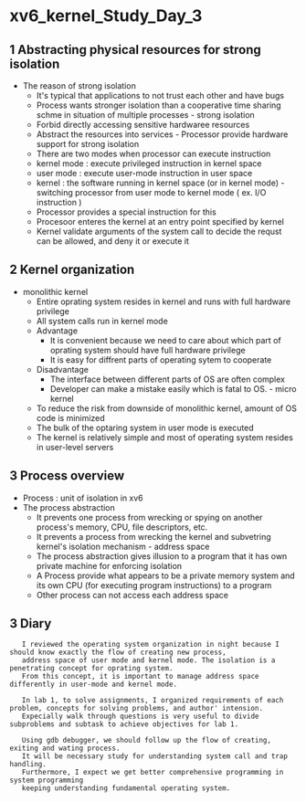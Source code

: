 # xv6_kernel_Study_Day_3

## 1 Abstracting physical resources for strong isolation

   - The reason of strong isolation
        * It's typical that applications to not trust each other and have bugs
        * Process wants stronger isolation than a cooperative time sharing schme 
          in situation of multiple processes 
    - strong isolation
        * Forbid directly accessing sensitive hardwaree resources 
        * Abstract the resources into services
    - Processor provide hardware support for strong isolation
        * There are two modes when processor can execute instruction
        * kernel mode : execute privileged instruction in kernel space 
        * user mode : execute user-mode instruction in user space
        * kernel : the software running in kernel space (or in kernel mode) 
    - switching processor from user mode to kernel mode ( ex. I/O instruction )
        * Processor provides a special instruction for this
        * Procesoor enteres the kernel at an entry point specified by kernel
        * Kernel validate arguments of the system call to decide the requst can be allowed,
            and deny it or execute it
        

## 2 Kernel organization

   - monolithic kernel
      * Entire oprating system resides in kernel and runs with full hardware privilege
      * All system calls run in kernel mode
      * Advantage 
          + It is convenient because we need to care about which part of oprating system 
              should have full hardware privilege
          + It is easy for diffrent parts of operating sytem to cooperate 
      * Disadvantage
          + The interface between different parts of OS are often complex
          + Developer can make a mistake easily which is fatal to OS.
    - micro kernel
      * To reduce the risk from downside of monolithic kernel, amount of OS code is minimized
      * The bulk of the optaring system in user mode is executed
      * The kernel is relatively simple and most of operating system resides in user-level servers

## 3 Process overview

   - Process : unit of isolation in xv6
   - The process abstraction 
        * It prevents one process from wrecking or spying on another process's memory, CPU, file descriptors, etc.
        * It prevents a process from wrecking the kernel and subvetring kernel's isolation mechanism
    - address space 
        * The process abstraction gives illusion to a program 
            that it has own private machine for enforcing isolation
        * A Process provide what appears to be a private memory system 
            and its own CPU (for executing program instructions) to a program
        * Other process can not access each address space
      
## 3 Diary

       I reviewed the operating system organization in night because I should know exactly the flow of creating new process, 
       address space of user mode and kernel mode. The isolation is a penetrating concept for oprating system. 
       From this concept, it is important to manage address space differently in user-mode and kernel mode.
       
       In lab 1, to solve assignments, I organized requirements of each problem, concepts for solving problems, and author' intension.
       Expecially walk through questions is very useful to divide subproblems and subtask to achieve objectives for lab 1.
       
       Using gdb debugger, we should follow up the flow of creating, exiting and wating process. 
       It will be necessary study for understanding system call and trap handling. 
       Furthermore, I expect we get better comprehensive programming in system programming 
       keeping understanding fundamental operating system.
